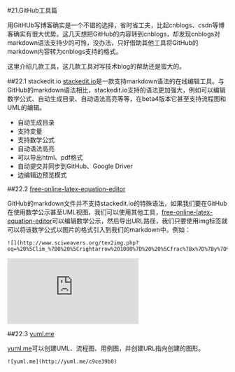 #21.GitHub工具篇

用GitHUb写博客确实是一个不错的选择，省时省工夫，比起cnblogs、csdn等博客确实有很大优势。这几天想把GitHub的内容转到cnblogs，却发现cnblogs对markdown语法支持少的可怜，没办法，只好借助其他工具将GitHub的markdown内容转为cnblogs支持的格式。

这里介绍几款工具，这几款工具对写技术blog的帮助还是蛮大的。

##22.1 stackedit.io
[stackedit.io](https://stackedit.io/)是一款支持markdown语法的在线编辑工具。与GitHub的markdown语法相比，stackedit.io支持的语法更加强大，例如可以编辑数学公式、自动生成目录、自动语法高亮等等，在beta4版本它甚至支持流程图和UML的编辑。

* 自动生成目录
* 支持变量
* 支持数学公式
* 自动语法高亮
* 可以导出html、pdf格式
* 自动提交并同步到GitHub、Google Driver
* 边编辑边预览模式

##22.2 [free-online-latex-equation-editor](http://www.sciweavers.org/free-online-latex-equation-editor)

GitHub的markdown文件并不支持stackedit.io的特殊语法，如果我们要在GitHub在使用数学公示甚至UML视图，我们可以使用其他工具，[free-online-latex-equation-editor](http://www.sciweavers.org/free-online-latex-equation-editor)可以编辑数学公示，然后导出URL路径，我们只要使用img标签就可以将该数学公式以图片的格式引入到我们的markdown中。例如：

```
![](http://www.sciweavers.org/tex2img.php?eq=%20%5Clim_%7B0%20%5Crightarrow%201000%7D%20%20%5Cfrac%7Bx%7D%7By%7D%20&bc=White&fc=Black&im=jpg&fs=12&ff=arev&edit=0)
```
![](http://www.sciweavers.org/tex2img.php?eq=%20%5Clim_%7B0%20%5Crightarrow%201000%7D%20%20%5Cfrac%7Bx%7D%7By%7D%20&bc=White&fc=Black&im=jpg&fs=12&ff=arev&edit=0)

##22.3 [yuml.me](http://yuml.me/)

[yuml.me](http://yuml.me/)可以创建UML、流程图、用例图，并创建URL指向创建的图形。

```
![yuml.me](http://yuml.me/c9ce39b0)
```